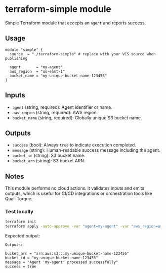 # terraform-simple module

Simple Terraform module that accepts an `agent` and reports success.

## Usage

```hcl
module "simple" {
  source  = "./terraform-simple" # replace with your VCS source when publishing

  agent       = "my-agent"
  aws_region  = "us-east-1"
  bucket_name = "my-unique-bucket-name-123456"
}
```

## Inputs

- `agent` (string, required): Agent identifier or name.
- `aws_region` (string, required): AWS region.
- `bucket_name` (string, required): Globally unique S3 bucket name.

## Outputs

- `success` (bool): Always `true` to indicate execution completed.
- `message` (string): Human-readable success message including the agent.
- `bucket_id` (string): S3 bucket name.
- `bucket_arn` (string): S3 bucket ARN.

## Notes

This module performs no cloud actions. It validates inputs and emits outputs, which is useful for CI/CD integrations or orchestration tools like Quali Torque.

### Test locally

```bash
terraform init
terraform apply -auto-approve -var "agent=my-agent" -var "aws_region=us-east-1" -var "bucket_name=my-unique-bucket-name-123456"
```

Expected output:

```
Outputs:

bucket_arn = "arn:aws:s3:::my-unique-bucket-name-123456"
bucket_id = "my-unique-bucket-name-123456"
message = "Agent 'my-agent' processed successfully"
success = true
```


